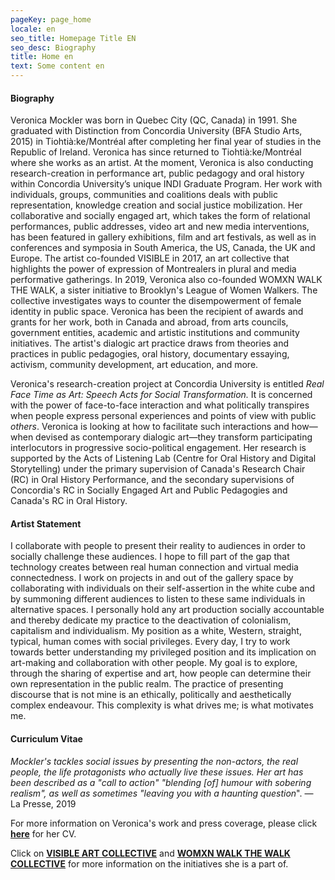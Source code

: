 ```yaml
---
pageKey: page_home
locale: en
seo_title: Homepage Title EN
seo_desc: Biography
title: Home en
text: Some content en
---
```

#### **Biography**

Veronica Mockler was born in Quebec City (QC, Canada) in 1991. She graduated with Distinction from Concordia University (BFA Studio Arts, 2015) in Tiohtià:ke/Montréal after completing her final year of studies in the Republic of Ireland. Veronica has since returned to Tiohtià:ke/Montréal where she works as an artist. At the moment, Veronica is also conducting research-creation in performance art, public pedagogy and oral history within Concordia University’s unique INDI Graduate Program. Her work with individuals, groups, communities and coalitions deals with public representation, knowledge creation and social justice mobilization. Her collaborative and socially engaged art, which takes the form of relational performances, public addresses, video art and new media interventions, has been featured in gallery exhibitions, film and art festivals, as well as in conferences and symposia in South America, the US, Canada, the UK and Europe. The artist co-founded VISIBLE in 2017, an art collective that highlights the power of expression of Montrealers in plural and media performative gatherings. In 2019, Veronica also co-founded WOMXN WALK THE WALK, a sister initiative to Brooklyn's League of Women Walkers. The collective investigates ways to counter the disempowerment of female identity in public space. Veronica has been the recipient of awards and grants for her work, both in Canada and abroad, from arts councils, government entities, academic and artistic institutions and community initiatives. The artist's dialogic art practice draws from theories and practices in public pedagogies, oral history, documentary essaying, activism, community development, art education, and more.

Veronica's research-creation project at Concordia University is entitled _Real Face Time as Art: Speech Acts for Social Transformation._ It is concerned with the power of face-to-face interaction and what politically transpires when people express personal experiences and points of view with public _others_. Veronica is looking at how to facilitate such interactions and how—when devised as contemporary dialogic art—they transform participating interlocutors in progressive socio-political engagement. Her research is supported by the Acts of Listening Lab (Centre for Oral History and Digital Storytelling) under the primary supervision of Canada's Research Chair (RC) in Oral History Performance, and the secondary supervisions of Concordia's RC in Socially Engaged Art and Public Pedagogies and Canada's RC in Oral History.

#### **Artist Statement**

I collaborate with people to present their reality to audiences in order to socially challenge these audiences. I hope to fill part of the gap that technology creates between real human connection and virtual media connectedness. I work on projects in and out of the gallery space by collaborating with individuals on their self-assertion in the white cube and by summoning different audiences to listen to these same individuals in alternative spaces. I personally hold any art production socially accountable and thereby dedicate my practice to the deactivation of colonialism, capitalism and individualism. My position as a white, Western, straight, typical, human comes with social privileges. Every day, I try to work towards better understanding my privileged position and its implication on art-making and collaboration with other people. My goal is to explore, through the sharing of expertise and art, how people can determine their own representation in the public realm. The practice of presenting discourse that is not mine is an ethically, politically and aesthetically complex endeavour. This complexity is what drives me; is what motivates me.

#### **Curriculum Vitae**

_Mockler's tackles social issues by presenting the non-actors, the real people, the life protagonists who actually live these issues. Her art has been described as a "call to action" "blending \[of] humour with sobering realism", as well as sometimes "leaving you with a haunting question_". — La Presse, 2019

For more information on Veronica's work and press coverage, please click [**here**](https://drive.google.com/file/d/12vvM0hjbO3XGAag1FLyTr5xoK0rfGQxU/view?usp=sharing) for her CV.

Click on [**VISIBLE ART COLLECTIVE**](http://visibleart.ca/) and [**WOMXN WALK THE WALK COLLECTIVE**](https://womenwalkmontreal.tumblr.com/) for more information on the initiatives she is a part of.
